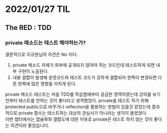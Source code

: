 # 2022/01/27 TIL

## The RED : TDD

### private 메소드는 테스트 해야하는가?

결론적으로 이규원님의 의견은 No 이다.

1. private 메소드 자체가 외부에 공개되지 않아야 하는 코드인데 테스트하게 되면 내부 구현이 노출된다.
2. 내용 결합이 발생해 운영코드와 테스트 코드가 강하게 결합되어 한쪽이 변경되면 다른 한쪽에 많은 영향을 끼치게 된다.

private 메소드 테스트는 처음 TDD를 학습할때부터 궁금한 영역이였는데 강의를 보기 전부터 테스트를 안하는 것이 좋다라고 생객했었다. private을 테스트 하기 위해 protected public으로 바꾸거나 reflection을 활용하는 방법이 있을것 같았는데 결과적으로 private 함수는 테스트하는 대상의 관심사가 아니라는 생각이 들었었다.  
이번 챕터에서는 캡슐화와 결합도에 대한 이유로 private은 테스트 하지 않는 것이 좋다는 의견이라 좋았습니다.
